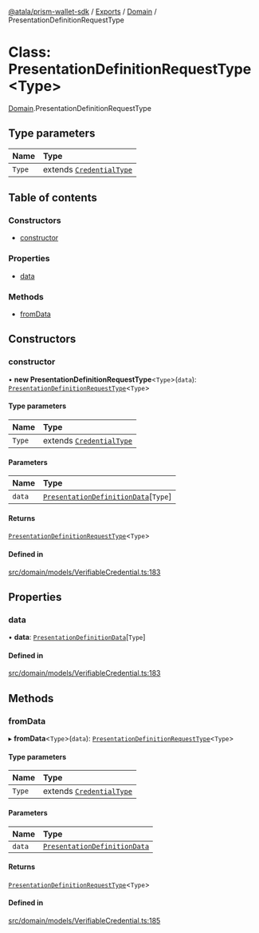 [@atala/prism-wallet-sdk](../README.md) / [Exports](../modules.md) / [Domain](../modules/Domain.md) / PresentationDefinitionRequestType

# Class: PresentationDefinitionRequestType\<Type\>

[Domain](../modules/Domain.md).PresentationDefinitionRequestType

## Type parameters

| Name | Type |
| :------ | :------ |
| `Type` | extends [`CredentialType`](../enums/Domain.CredentialType.md) |

## Table of contents

### Constructors

- [constructor](Domain.PresentationDefinitionRequestType.md#constructor)

### Properties

- [data](Domain.PresentationDefinitionRequestType.md#data)

### Methods

- [fromData](Domain.PresentationDefinitionRequestType.md#fromdata)

## Constructors

### constructor

• **new PresentationDefinitionRequestType**\<`Type`\>(`data`): [`PresentationDefinitionRequestType`](Domain.PresentationDefinitionRequestType.md)\<`Type`\>

#### Type parameters

| Name | Type |
| :------ | :------ |
| `Type` | extends [`CredentialType`](../enums/Domain.CredentialType.md) |

#### Parameters

| Name | Type |
| :------ | :------ |
| `data` | [`PresentationDefinitionData`](../modules/Domain.md#presentationdefinitiondata)[`Type`] |

#### Returns

[`PresentationDefinitionRequestType`](Domain.PresentationDefinitionRequestType.md)\<`Type`\>

#### Defined in

[src/domain/models/VerifiableCredential.ts:183](https://github.com/hyperledger/identus-edge-agent-sdk-ts/blob/c632f0efed4b3d905476bd3d4312ebd50a8d0a12/src/domain/models/VerifiableCredential.ts#L183)

## Properties

### data

• **data**: [`PresentationDefinitionData`](../modules/Domain.md#presentationdefinitiondata)[`Type`]

#### Defined in

[src/domain/models/VerifiableCredential.ts:183](https://github.com/hyperledger/identus-edge-agent-sdk-ts/blob/c632f0efed4b3d905476bd3d4312ebd50a8d0a12/src/domain/models/VerifiableCredential.ts#L183)

## Methods

### fromData

▸ **fromData**\<`Type`\>(`data`): [`PresentationDefinitionRequestType`](Domain.PresentationDefinitionRequestType.md)\<`Type`\>

#### Type parameters

| Name | Type |
| :------ | :------ |
| `Type` | extends [`CredentialType`](../enums/Domain.CredentialType.md) |

#### Parameters

| Name | Type |
| :------ | :------ |
| `data` | [`PresentationDefinitionData`](../modules/Domain.md#presentationdefinitiondata) |

#### Returns

[`PresentationDefinitionRequestType`](Domain.PresentationDefinitionRequestType.md)\<`Type`\>

#### Defined in

[src/domain/models/VerifiableCredential.ts:185](https://github.com/hyperledger/identus-edge-agent-sdk-ts/blob/c632f0efed4b3d905476bd3d4312ebd50a8d0a12/src/domain/models/VerifiableCredential.ts#L185)
